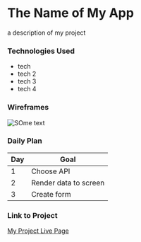 # The Name of My App

a description of my project

### Technologies Used

- tech
- tech 2
- tech 3
- tech 4

### Wireframes

![SOme text](https://i.ytimg.com/vi/mRf3-JkwqfU/mqdefault.jpg)

### Daily Plan

| Day | Goal |
|-----|------|
| 1 | Choose API |fhgfh
| 2 | Render data to screen |
| 3 | Create form |

### Link to Project
[My Project Live Page](https://www.google.com)